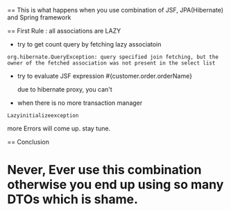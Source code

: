 == This is what happens when you use combination of JSF, JPA(Hibernate) and Spring framework

== First Rule : all associations are LAZY

+ try to get count query by fetching lazy associatoin 

```
org.hibernate.QueryException: query specified join fetching, but the owner of the fetched association was not present in the select list 
```

+ try to evaluate JSF expression #{customer.order.orderName}

	due to hibernate proxy, you can't

+ when there is no more transaction manager


```
Lazyinitializeexception 
```

more Errors will come up. stay tune.

== Conclusion

# Never, Ever use this combination otherwise you end up using so many DTOs which is shame. 
